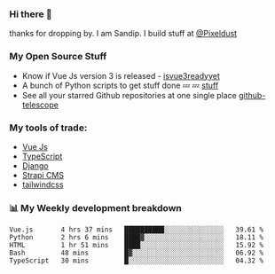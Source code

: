 ### Hi there 👋

thanks for dropping by.
I am Sandip. I build stuff at [@Pixeldust](github.com/pixeldust-in/)

###  **My Open Source Stuff**

 - Know if Vue Js version 3 is released -  [isvue3readyyet](https://github.com/sandiprb/isvue3readyyet)
 - A bunch of Python scripts to get stuff done 💤 💤 [stuff](https://github.com/sandiprb/stuff)
 - See all your starred Github repositories at one single place [github-telescope](https://github.com/sandiprb/github-telescope)



###  **My tools of trade:**
 - [Vue Js](https://github.com/vuejs/vue/)
 - [TypeScript](https://github.com/microsoft/TypeScript)
 - [Django](github.com/django/django)
 - [Strapi CMS](github.com/strapi/strapi)
 - [tailwindcss](https://github.com/tailwindlabs/tailwindcss)


###  📊 **My Weekly development breakdown**
<!--START_SECTION:waka-->
```text
Vue.js       4 hrs 37 mins   ██████████░░░░░░░░░░░░░░░   39.61 % 
Python       2 hrs 6 mins    ████▓░░░░░░░░░░░░░░░░░░░░   18.11 % 
HTML         1 hr 51 mins    ████░░░░░░░░░░░░░░░░░░░░░   15.92 % 
Bash         48 mins         █▓░░░░░░░░░░░░░░░░░░░░░░░   06.92 % 
TypeScript   30 mins         █░░░░░░░░░░░░░░░░░░░░░░░░   04.32 % 
```
<!--END_SECTION:waka-->
